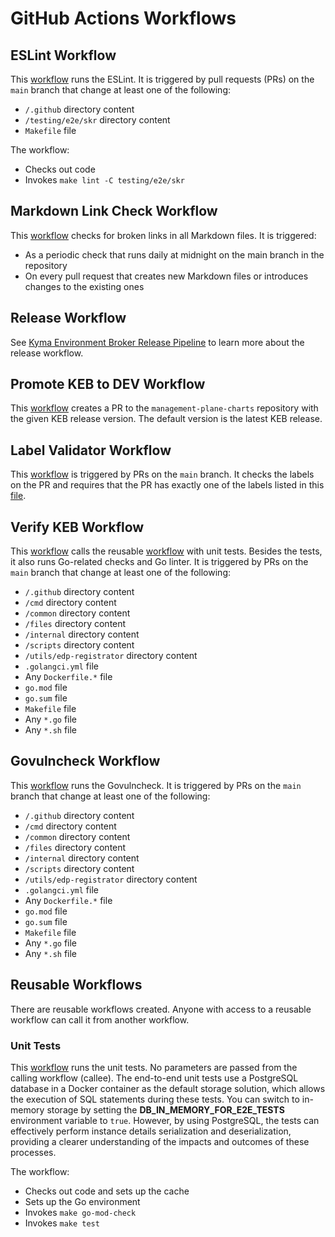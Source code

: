 # GitHub Actions Workflows

## ESLint Workflow

This [workflow](/.github/workflows/run-eslint.yaml) runs the ESLint. It is triggered by pull requests (PRs) on the `main` branch that change at least one of the following:
- `/.github` directory content
- `/testing/e2e/skr` directory content
- `Makefile` file

The workflow:
- Checks out code 
- Invokes `make lint -C testing/e2e/skr`

## Markdown Link Check Workflow

This [workflow](/.github/workflows/markdown-link-check.yaml) checks for broken links in all Markdown files. It is triggered:
- As a periodic check that runs daily at midnight on the main branch in the repository 
- On every pull request that creates new Markdown files or introduces changes to the existing ones

## Release Workflow

See [Kyma Environment Broker Release Pipeline](04-20-release.md) to learn more about the release workflow.

## Promote KEB to DEV Workflow

This [workflow](/.github/workflows/promote-keb-to-dev.yaml) creates a PR to the `management-plane-charts` repository with the given KEB release version. The default version is the latest KEB release. 

## Label Validator Workflow

This [workflow](/.github/workflows/label-validator.yml) is triggered by PRs on the `main` branch. It checks the labels on the PR and requires that the PR has exactly one of the labels listed in this [file](/.github/release.yml).

## Verify KEB Workflow

This [workflow](/.github/workflows/run-verify.yaml) calls the reusable [workflow](/.github/workflows/run-unit-tests-reusable.yaml) with unit tests.
Besides the tests, it also runs Go-related checks and Go linter. It is triggered by PRs on the `main` branch that change at least one of the following:
- `/.github` directory content
- `/cmd` directory content
- `/common` directory content
- `/files` directory content
- `/internal` directory content
- `/scripts` directory content
- `/utils/edp-registrator` directory content
- `.golangci.yml` file
- Any `Dockerfile.*` file
- `go.mod` file
- `go.sum` file
- `Makefile` file
- Any `*.go` file
- Any `*.sh` file

## Govulncheck Workflow

This [workflow](/.github/workflows/run-govulncheck.yaml) runs the Govulncheck. It is triggered by PRs on the `main` branch that change at least one of the following:
- `/.github` directory content
- `/cmd` directory content
- `/common` directory content
- `/files` directory content
- `/internal` directory content
- `/scripts` directory content
- `/utils/edp-registrator` directory content
- `.golangci.yml` file
- Any `Dockerfile.*` file
- `go.mod` file
- `go.sum` file
- `Makefile` file
- Any `*.go` file
- Any `*.sh` file

## Reusable Workflows

There are reusable workflows created. Anyone with access to a reusable workflow can call it from another workflow.

### Unit Tests

This [workflow](/.github/workflows/run-unit-tests-reusable.yaml) runs the unit tests.
No parameters are passed from the calling workflow (callee).
The end-to-end unit tests use a PostgreSQL database in a Docker container as the default storage solution, which allows 
the execution of SQL statements during these tests. You can switch to in-memory storage 
by setting the **DB_IN_MEMORY_FOR_E2E_TESTS** environment variable to `true`. However, by using PostgreSQL, the tests can effectively perform 
instance details serialization and deserialization, providing a clearer understanding of the impacts and outcomes of these processes.

The workflow:
- Checks out code and sets up the cache
- Sets up the Go environment
- Invokes `make go-mod-check`
- Invokes `make test`
